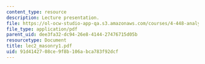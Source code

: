 ```yaml
---
content_type: resource
description: Lecture presentation.
file: https://ol-ocw-studio-app-qa.s3.amazonaws.com/courses/4-448-analysis-of-historic-structures-fall-2004/91d4142708ce9f8b106abca783f92dcf_lec2_masonry1.pdf
file_type: application/pdf
parent_uid: dee3fa32-dc94-26e8-4144-27476715d05b
resourcetype: Document
title: lec2_masonry1.pdf
uid: 91d41427-08ce-9f8b-106a-bca783f92dcf
---
```

